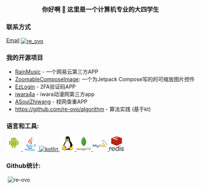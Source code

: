 <h3 align="center">你好啊 👋 这里是一个计算机专业的大四学生</h3>

<h3 align="left">联系方式</h3>
<p align="left">
<a href="mailto:re_dev@qq.com" target="blank">Email</a>
<a href="https://stackoverflow.com/users/9440615/re-ovo" target="blank"><img align="center" src="https://raw.githubusercontent.com/rahuldkjain/github-profile-readme-generator/master/src/images/icons/Social/stack-overflow.svg" alt="re_ovo" height="30" width="40" /></a>
</p>

<h3 align="left">我的开源项目</h3>

* [RainMusic](https://github.com/re-ovo/RainMusic) - 一个网易云第三方APP
* [ZoomableComposeImage](https://github.com/re-ovo/ZoomableComposeImage): 一个为Jetpack Compose写的的可缩放图片控件
* [EzLogin](https://github.com/re-ovo/ezlogin) - 2FA验证码APP   
* [iwara4a](https://github.com/re-ovo/iwara4a) - iwara动漫网第三方app   
* [ASoulZhiwang](https://github.com/re-ovo/ASoulZhiWang) - 枝网查重APP
* https://github.com/re-ovo/algorithm - 算法实践 (基于kt)

<h3 align="left">语言和工具:</h3>
<p align="left"> <a href="https://developer.android.com" target="_blank" rel="noreferrer"> <img src="https://raw.githubusercontent.com/devicons/devicon/master/icons/android/android-original-wordmark.svg" alt="android" width="40" height="40"/> </a> <a href="https://www.java.com" target="_blank" rel="noreferrer"> <img src="https://raw.githubusercontent.com/devicons/devicon/master/icons/java/java-original.svg" alt="java" width="40" height="40"/> </a> <a href="https://kotlinlang.org" target="_blank" rel="noreferrer"> <img src="https://www.vectorlogo.zone/logos/kotlinlang/kotlinlang-icon.svg" alt="kotlin" width="40" height="40"/> </a> <a href="https://www.linux.org/" target="_blank" rel="noreferrer"> <img src="https://raw.githubusercontent.com/devicons/devicon/master/icons/linux/linux-original.svg" alt="linux" width="40" height="40"/> </a> <a href="https://www.mongodb.com/" target="_blank" rel="noreferrer"> <img src="https://raw.githubusercontent.com/devicons/devicon/master/icons/mongodb/mongodb-original-wordmark.svg" alt="mongodb" width="40" height="40"/> </a> <a href="https://www.mysql.com/" target="_blank" rel="noreferrer"> <img src="https://raw.githubusercontent.com/devicons/devicon/master/icons/mysql/mysql-original-wordmark.svg" alt="mysql" width="40" height="40"/> </a> <a href="https://redis.io" target="_blank" rel="noreferrer"> <img src="https://raw.githubusercontent.com/devicons/devicon/master/icons/redis/redis-original-wordmark.svg" alt="redis" width="40" height="40"/> </a> </p>
<h3 align="left">Github统计:</h3>
<p>&nbsp;<img align="center" src="https://github-readme-stats.vercel.app/api?username=re-ovo&show_icons=true&locale=en" alt="re-ovo" /></p>
